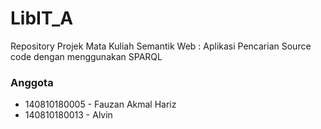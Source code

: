 # LibIT_A

Repository Projek Mata Kuliah Semantik Web : Aplikasi Pencarian Source code dengan menggunakan SPARQL

### Anggota

- 140810180005 - Fauzan Akmal Hariz
- 140810180013 - Alvin
